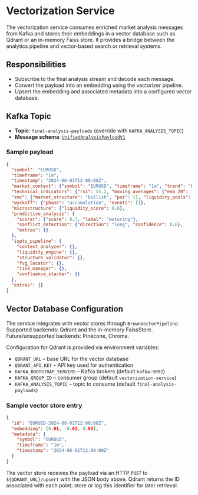# Vectorization Service

The vectorization service consumes enriched market analysis messages from Kafka and stores their embeddings in a vector database such as Qdrant or an in-memory Faiss store. It provides a bridge between the analytics pipeline and vector-based search or retrieval systems.

## Responsibilities

- Subscribe to the final analysis stream and decode each message.
- Convert the payload into an embedding using the vectorizer pipeline.
- Upsert the embedding and associated metadata into a configured vector database.

## Kafka Topic

- **Topic**: `final-analysis-payloads` (override with `KAFKA_ANALYSIS_TOPIC`)
- **Message schema**: [`UnifiedAnalysisPayloadV1`](../schemas/payloads.py)

### Sample payload
```json
{
  "symbol": "EURUSD",
  "timeframe": "1m",
  "timestamp": "2024-06-01T12:00:00Z",
  "market_context": {"symbol": "EURUSD", "timeframe": "1m", "trend": "bullish"},
  "technical_indicators": {"rsi": 55.2, "moving_averages": {"ema_20": 1.0845}},
  "smc": {"market_structure": "bullish", "poi": [], "liquidity_pools": []},
  "wyckoff": {"phase": "accumulation", "events": []},
  "microstructure": {"liquidity_score": 0.8},
  "predictive_analysis": {
    "scorer": {"score": 0.7, "label": "maturing"},
    "conflict_detection": {"direction": "long", "confidence": 0.6},
    "extras": {}
  },
  "ispts_pipeline": {
    "context_analyzer": {},
    "liquidity_engine": {},
    "structure_validator": {},
    "fvg_locator": {},
    "risk_manager": {},
    "confluence_stacker": {}
  },
  "extras": {}
}
```

## Vector Database Configuration

The service integrates with vector stores through `BrownVectorPipeline`.
Supported backends: Qdrant and the in-memory FaissStore.
Future/unsupported backends: Pinecone, Chroma.

Configuration for Qdrant is provided via environment variables:

- `QDRANT_URL` – base URL for the vector database
- `QDRANT_API_KEY` – API key used for authentication
- `KAFKA_BOOTSTRAP_SERVERS` – Kafka brokers (default `kafka:9092`)
- `KAFKA_GROUP_ID` – consumer group (default `vectorization-service`)
- `KAFKA_ANALYSIS_TOPIC` – topic to consume (default `final-analysis-payloads`)

### Sample vector store entry
```json
{
  "id": "EURUSD-2024-06-01T12:00:00Z",
  "embedding": [0.01, -0.02, 0.03],
  "metadata": {
    "symbol": "EURUSD",
    "timeframe": "1m",
    "timestamp": "2024-06-01T12:00:00Z"
  }
}
```

The vector store receives the payload via an HTTP `POST` to `${QDRANT_URL}/upsert` with the JSON body above. Qdrant returns the
ID associated with each point; store or log this identifier for later retrieval.

